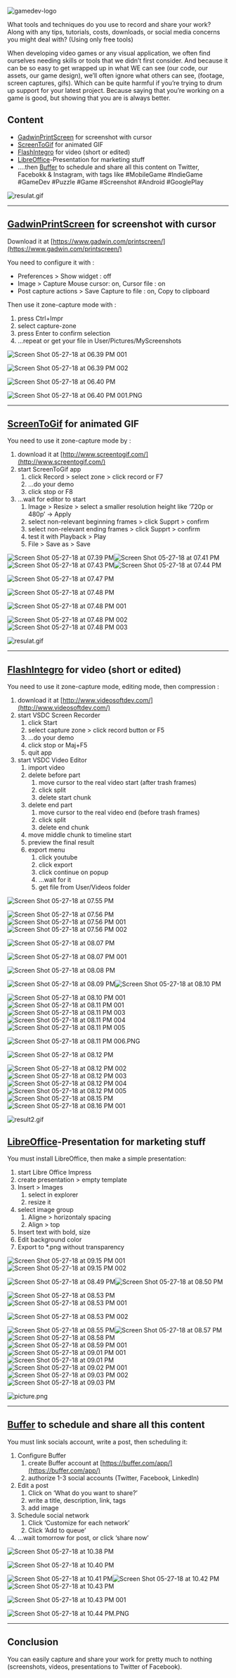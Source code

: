 ![gamedev-logo](screenshot/gamedev-logo-3.png?w=700)

What tools and techniques do you use to record and share your work? Along with any tips, tutorials, costs, downloads, or social media concerns you might deal with? (Using only free tools)

When developing video games or any visual application, we often find ourselves needing skills or tools that we didn’t first consider. And because it can be so easy to get wrapped up in what WE can see (our code, our assets, our game design), we’ll often ignore what others can see, (footage, screen captures, gifs). Which can be quite harmful if you’re trying to drum up support for your latest project. Because saying that you’re working on a game is good, but showing that you are is always better.

## Content

*   [GadwinPrintScreen](https://www.gadwin.com/printscreen/) for screenshot with cursor
*   [ScreenToGif](http://www.screentogif.com/) for animated GIF
*   [FlashIntegro](http://www.videosoftdev.com/) for video (short or edited)
*   [LibreOffice](https://www.libreoffice.org/)-Presentation for marketing stuff
*   ….then [Buffer](https://buffer.com/) to schedule and share all this content on Twitter, Facebokk & Instagram, with tags like #MobileGame #IndieGame #GameDev #Puzzle #Game #Screenshot #Android #GooglePlay

![resulat.gif](screenshots/resulat1.gif?w=700)

* * *

## [GadwinPrintScreen](https://www.gadwin.com/printscreen/) for screenshot with cursor

Download it at [https://www.gadwin.com/printscreen/](https://www.gadwin.com/printscreen/)

You need to configure it with :

*   Preferences > Show widget : off
*   Image > Capture Mouse cursor: on, Cursor file : on
*   Post capture actions > Save Capture to file : on, Copy to clipboard

Then use it zone-capture mode with :

1.  press Ctrl+Impr
2.  select capture-zone
3.  press Enter to confirm selection
4.  …repeat or get your file in User/Pictures/MyScreenshots

![Screen Shot 05-27-18 at 06.39 PM 001](screenshots/screen-shot-05-27-18-at-06-39-pm-001.png?w=700)

![Screen Shot 05-27-18 at 06.39 PM 002](screenshots/screen-shot-05-27-18-at-06-39-pm-002.png?w=700)

![Screen Shot 05-27-18 at 06.40 PM](screenshots/screen-shot-05-27-18-at-06-40-pm.png?w=700)

![Screen Shot 05-27-18 at 06.40 PM 001.PNG](screenshots/screen-shot-05-27-18-at-06-40-pm-001.png?w=700)

* * *

## [ScreenToGif](http://www.screentogif.com/) for animated GIF

You need to use it zone-capture mode by :

1.  download it at [http://www.screentogif.com/](http://www.screentogif.com/)
2.  start ScreenToGif app
    1.  click Record > select zone > click record or F7
    2.  …do your demo
    3.  click stop or F8
3.  …wait for editor to start
    1.  Image > Resize > select a smaller resolution height like ‘720p or 480p’ -> Apply
    2.  select non-relevant beginning frames > click Supprt > confirm
    3.  select non-relevant ending frames > click Supprt > confirm
    4.  test it with Playback > Play
    5.  File > Save as > Save

![Screen Shot 05-27-18 at 07.39 PM](screenshots/screen-shot-05-27-18-at-07-39-pm.png?w=700)![Screen Shot 05-27-18 at 07.41 PM](screenshots/screen-shot-05-27-18-at-07-41-pm.png?w=700)![Screen Shot 05-27-18 at 07.43 PM](screenshots/screen-shot-05-27-18-at-07-43-pm.png?w=700)![Screen Shot 05-27-18 at 07.44 PM](screenshots/screen-shot-05-27-18-at-07-44-pm.png?w=700)

![Screen Shot 05-27-18 at 07.47 PM](screenshots/screen-shot-05-27-18-at-07-47-pm.png?w=700)

![Screen Shot 05-27-18 at 07.48 PM](screenshots/screen-shot-05-27-18-at-07-48-pm.png?w=700)

![Screen Shot 05-27-18 at 07.48 PM 001](screenshots/screen-shot-05-27-18-at-07-48-pm-001.png?w=700)

![Screen Shot 05-27-18 at 07.48 PM 002](screenshots/screen-shot-05-27-18-at-07-48-pm-002.png?w=700)![Screen Shot 05-27-18 at 07.48 PM 003](screenshots/screen-shot-05-27-18-at-07-48-pm-003.png?w=700)

![resulat.gif](screenshots/resulat.gif?w=700)

* * *

## [FlashIntegro](http://www.videosoftdev.com/) for video (short or edited)

You need to use it zone-capture mode, editing mode, then compression :

1.  download it at [http://www.videosoftdev.com/](http://www.videosoftdev.com/)
2.  start VSDC Screen Recorder
    1.  click Start
    2.  select capture zone > click record button or F5
    3.  …do your demo
    4.  click stop or Maj+F5
    5.  quit app
3.  start VSDC Video Editor
    1.  import video
    2.  delete before part
        1.  move cursor to the real video start (after trash frames)
        2.  click split
        3.  delete start chunk
    3.  delete end part
        1.  move cursor to the real video end (before trash frames)
        2.  click split
        3.  delete end chunk
    4.  move middle chunk to timeline start
    5.  preview the final result
    6.  export menu
        1.  click youtube
        2.  click export
        3.  click continue on popup
        4.  …wait for it
        5.  get file from User/Videos folder

![Screen Shot 05-27-18 at 07.55 PM](screenshots/screen-shot-05-27-18-at-07-55-pm1.png?w=700)

![Screen Shot 05-27-18 at 07.56 PM](screenshots/screen-shot-05-27-18-at-07-56-pm1.png?w=700)![Screen Shot 05-27-18 at 07.56 PM 001](screenshots/screen-shot-05-27-18-at-07-56-pm-0011.png?w=700)![Screen Shot 05-27-18 at 07.56 PM 002](screenshots/screen-shot-05-27-18-at-07-56-pm-0021.png?w=700)

![Screen Shot 05-27-18 at 08.07 PM](screenshots/screen-shot-05-27-18-at-08-07-pm.png?w=700)

![Screen Shot 05-27-18 at 08.07 PM 001](screenshots/screen-shot-05-27-18-at-08-07-pm-001.png?w=700)

![Screen Shot 05-27-18 at 08.08 PM](screenshots/screen-shot-05-27-18-at-08-08-pm.png?w=700)

![Screen Shot 05-27-18 at 08.09 PM](screenshots/screen-shot-05-27-18-at-08-09-pm.png?w=700)![Screen Shot 05-27-18 at 08.10 PM](screenshots/screen-shot-05-27-18-at-08-10-pm.png?w=700)

![Screen Shot 05-27-18 at 08.10 PM 001](screenshots/screen-shot-05-27-18-at-08-10-pm-001.png?w=700)![Screen Shot 05-27-18 at 08.11 PM 001](screenshots/screen-shot-05-27-18-at-08-11-pm-001.png?w=700)![Screen Shot 05-27-18 at 08.11 PM 003](screenshots/screen-shot-05-27-18-at-08-11-pm-003.png?w=700)![Screen Shot 05-27-18 at 08.11 PM 004](screenshots/screen-shot-05-27-18-at-08-11-pm-004.png?w=700)![Screen Shot 05-27-18 at 08.11 PM 005](screenshots/screen-shot-05-27-18-at-08-11-pm-005.png?w=700)

![Screen Shot 05-27-18 at 08.11 PM 006.PNG](screenshots/screen-shot-05-27-18-at-08-11-pm-0061.png?w=700)

![Screen Shot 05-27-18 at 08.12 PM](screenshots/screen-shot-05-27-18-at-08-12-pm.png?w=700)

![Screen Shot 05-27-18 at 08.12 PM 002](screenshots/screen-shot-05-27-18-at-08-12-pm-002.png?w=700)![Screen Shot 05-27-18 at 08.12 PM 003](screenshots/screen-shot-05-27-18-at-08-12-pm-003.png?w=700)![Screen Shot 05-27-18 at 08.12 PM 004](screenshots/screen-shot-05-27-18-at-08-12-pm-004.png?w=700)![Screen Shot 05-27-18 at 08.12 PM 005](screenshots/screen-shot-05-27-18-at-08-12-pm-005.png?w=700)![Screen Shot 05-27-18 at 08.15 PM](screenshots/screen-shot-05-27-18-at-08-15-pm.png?w=700)![Screen Shot 05-27-18 at 08.16 PM 001](screenshots/screen-shot-05-27-18-at-08-16-pm-001.png?w=700)

![result2.gif](screenshots/result2.gif?w=700)

## [LibreOffice](https://www.libreoffice.org/)-Presentation for marketing stuff

You must install LibreOffice, then make a simple presentation:

1.  start Libre Office Impress
2.  create presentation > empty template
3.  Insert > Images
    1.  select in explorer
    2.  resize it
4.  select image group
    1.  Aligne > horizontaly spacing
    2.  Align > top
5.  Insert text with bold, size
6.  Edit background color
7.  Export to *.png without transparency

![Screen Shot 05-27-18 at 09.15 PM 001](screenshots/screen-shot-05-27-18-at-09-15-pm-001.png?w=700)![Screen Shot 05-27-18 at 09.15 PM 002](screenshots/screen-shot-05-27-18-at-09-15-pm-002.png?w=700)

![Screen Shot 05-27-18 at 08.49 PM](screenshots/screen-shot-05-27-18-at-08-49-pm.png?w=700)![Screen Shot 05-27-18 at 08.50 PM](screenshots/screen-shot-05-27-18-at-08-50-pm.png?w=700)

![Screen Shot 05-27-18 at 08.53 PM](screenshots/screen-shot-05-27-18-at-08-53-pm.png?w=700)![Screen Shot 05-27-18 at 08.53 PM 001](screenshots/screen-shot-05-27-18-at-08-53-pm-001.png?w=700)

![Screen Shot 05-27-18 at 08.53 PM 002](screenshots/screen-shot-05-27-18-at-08-53-pm-002.png?w=700)

![Screen Shot 05-27-18 at 08.55 PM](screenshots/screen-shot-05-27-18-at-08-55-pm.png?w=700)![Screen Shot 05-27-18 at 08.57 PM](screenshots/screen-shot-05-27-18-at-08-57-pm.png?w=700)![Screen Shot 05-27-18 at 08.58 PM](screenshots/screen-shot-05-27-18-at-08-58-pm.png?w=700)![Screen Shot 05-27-18 at 08.59 PM 001](screenshots/screen-shot-05-27-18-at-08-59-pm-001.png?w=700)![Screen Shot 05-27-18 at 09.01 PM 001](screenshots/screen-shot-05-27-18-at-09-01-pm-001.png?w=700)![Screen Shot 05-27-18 at 09.01 PM](screenshots/screen-shot-05-27-18-at-09-01-pm.png?w=700)![Screen Shot 05-27-18 at 09.02 PM 001](screenshots/screen-shot-05-27-18-at-09-02-pm-001.png?w=700)![Screen Shot 05-27-18 at 09.03 PM 002](screenshots/screen-shot-05-27-18-at-09-03-pm-002.png?w=700)![Screen Shot 05-27-18 at 09.03 PM](screenshots/screen-shot-05-27-18-at-09-03-pm.png?w=700)

![picture.png](screenshots/picture.png?w=700)

* * *

## [Buffer](https://buffer.com/) to schedule and share all this content

You must link socials account, write a post, then scheduling it:

1.  Configure Buffer
    1.  create Buffer account at [https://buffer.com/app/](https://buffer.com/app/)
    2.  authorize 1-3 social accounts (Twitter, Facebook, LinkedIn)
2.  Edit a post
    1.  Click on ‘What do you want to share?’
    2.  write a title, description, link, tags
    3.  add image
3.  Schedule social network
    1.  Click ‘Customize for each network’
    2.  Click ‘Add to queue’
4.  …wait tomorrow for post, or click ‘share now’

![Screen Shot 05-27-18 at 10.38 PM](screenshots/screen-shot-05-27-18-at-10-38-pm.png?w=700)

![Screen Shot 05-27-18 at 10.40 PM](screenshots/screen-shot-05-27-18-at-10-40-pm.png?w=700)

![Screen Shot 05-27-18 at 10.41 PM](screenshots/screen-shot-05-27-18-at-10-41-pm.png?w=700)![Screen Shot 05-27-18 at 10.42 PM](screenshots/screen-shot-05-27-18-at-10-42-pm.png?w=700)![Screen Shot 05-27-18 at 10.43 PM](screenshots/screen-shot-05-27-18-at-10-43-pm.png?w=700)

![Screen Shot 05-27-18 at 10.43 PM 001](screenshots/screen-shot-05-27-18-at-10-43-pm-001.png?w=700)

![Screen Shot 05-27-18 at 10.44 PM.PNG](screenshots/screen-shot-05-27-18-at-10-44-pm.png?w=700)

* * *

## Conclusion

You can easily capture and share your work for pretty much to nothing (screenshots, videos, presentations to Twitter of Facebook).